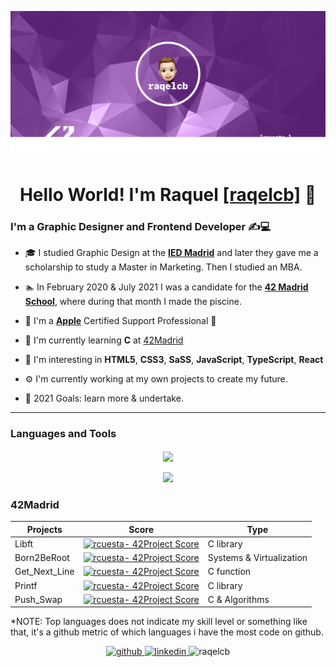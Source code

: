 <p align="center">
  <a href="https://elearning.intra.42.fr/assets/42_logo-7dfc9110a5319a308863b96bda33cea995046d1731cebb735e41b16255106c12.svg">
    <img src="images/raqelcb_Cover.png" alt="raqelcb_Cover">
  </a>
</p>

<div align="center"> 
	<h1>Hello World! I'm Raquel <a href="http://rcbdesigner.com">[raqelcb]</a> 👋 
</div>  

### I'm a Graphic Designer and Frontend Developer ✍️💻

- 🎓 I studied Graphic Design at the [**IED Madrid**](https://iedmadrid.com) and later they gave me a scholarship to study a Master in Marketing. Then I studied an MBA.
- 🏊‍ In February 2020 & July 2021 I was a candidate for the [**42 Madrid School**](https://www.42madrid.com/en/), where during that month I made the piscine.
- 🍏 I'm a [**Apple**](https://apple.com) Certified Support Professional 

- 🌱 I'm currently learning **C** at [42Madrid](https://www.42madrid.com/en/)
- 🧠 I'm interesting in **HTML5**, **CSS3**, **SaSS**, **JavaScript**, **TypeScript**, **React**
- ⚙️ I'm currently working at my own projects to create my future.
- 🚀 2021 Goals: learn more & undertake.
---
### Languages and Tools

<div align="center">
	<img src="https://badge42.herokuapp.com/api/stats/rcuesta-?privacyEmail=true" align="center" />
</div>
<br>
<!-- ![](https://github-readme-stats.vercel.app/api?username=raqelcb&count_private=true&show_icons=true&theme=dark&hide_title=true) -->

<!--![Raqelcb's github stats](https://github-readme-stats.vercel.app/api?username=raqelcb&show_icons=true&count_private=true) -->
<div align="center"><img src="https://github-readme-stats.vercel.app/api/top-langs/?username=raqelcb&layout=compact&exclude_repo=ft_server&langs_count=13&theme=dark"/></div>


### 42Madrid

|   Projects	|  Score	| Type |
|---	|---	|--- |
| Libft |[![rcuesta- 42Project Score](https://badge42.herokuapp.com/api/project/rcuesta-/Libft)](https://github.com/raqelcb) | C library |
| Born2BeRoot | [![rcuesta- 42Project Score](https://badge42.herokuapp.com/api/project/rcuesta-/Born2beroot)](https://github.com/raqelcb) | Systems & Virtualization |
| Get_Next_Line	| [![rcuesta- 42Project Score](https://badge42.herokuapp.com/api/project/rcuesta-/get_next_line)](https://github.com/raqelcb) | C function |
| Printf	| [![rcuesta- 42Project Score](https://badge42.herokuapp.com/api/project/rcuesta-/ft_printf)](https://github.com/raqelcb) | C library |
| Push_Swap	| [![rcuesta- 42Project Score](https://badge42.herokuapp.com/api/project/rcuesta-/push_swap)](https://github.com/raqelcb) | C & Algorithms |


*NOTE: Top languages does not indicate my skill level or something like that, it's a github metric of which languages i have the most code on github.

<div align="center">
	<a href="https://github.com/raqelcb" target="_blank">
	<img src=https://img.shields.io/badge/github-%2324292e.svg?&style=for-the-badge&logo=github&logoColor=white alt=github style="margin-bottom: 5px;" />
</a>
	<a href="https://linkedin.com/in/rcbdesigner" target="_blank">
	<img src=https://img.shields.io/badge/linkedin-%231E77B5.svg?&style=for-the-badge&logo=linkedin&logoColor=white alt=linkedin style="margin-bottom: 5px;" />
</a>
	<img src="https://komarev.com/ghpvc/?username=raqelcb&label=Profile%20views&color=fa8333&style=flat" alt="raqelcb" />
</div>
